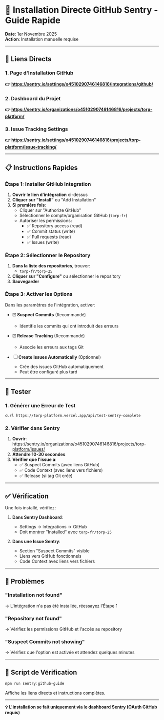# 🔗 Installation Directe GitHub Sentry - Guide Rapide

**Date**: 1er Novembre 2025  
**Action**: Installation manuelle requise

---

## 🚀 Liens Directs

### 1. Page d'Installation GitHub

**👉 https://sentry.io/settings/o4510290746146816/integrations/github/**

### 2. Dashboard du Projet

**👉 https://sentry.io/organizations/o4510290746146816/projects/torp-platform/**

### 3. Issue Tracking Settings

**👉 https://sentry.io/settings/o4510290746146816/projects/torp-platform/issue-tracking/**

---

## 📋 Instructions Rapides

### Étape 1: Installer GitHub Integration

1. **Ouvrir le lien d'intégration** ci-dessus
2. **Cliquer sur "Install"** ou "Add Installation"
3. **Si première fois**:
   - Cliquer sur "Authorize GitHub"
   - Sélectionner le compte/organisation GitHub (`torp-fr`)
   - Autoriser les permissions:
     - ✅ Repository access (read)
     - ✅ Commit status (write)
     - ✅ Pull requests (read)
     - ✅ Issues (write)

### Étape 2: Sélectionner le Repository

1. **Dans la liste des repositories**, trouver:
   - `torp-fr/torp-25`
2. **Cliquer sur "Configure"** ou sélectionner le repository
3. **Sauvegarder**

### Étape 3: Activer les Options

Dans les paramètres de l'intégration, activer:

- ☑️ **Suspect Commits** (Recommandé)
  - Identifie les commits qui ont introduit des erreurs
- ☑️ **Release Tracking** (Recommandé)
  - Associe les erreurs aux tags Git

- ☐ **Create Issues Automatically** (Optionnel)
  - Crée des issues GitHub automatiquement
  - Peut être configuré plus tard

---

## 🧪 Tester

### 1. Générer une Erreur de Test

```bash
curl https://torp-platform.vercel.app/api/test-sentry-complete
```

### 2. Vérifier dans Sentry

1. **Ouvrir**: https://sentry.io/organizations/o4510290746146816/projects/torp-platform/issues/
2. **Attendre 10-30 secondes**
3. **Vérifier que l'issue a**:
   - ✅ Suspect Commits (avec liens GitHub)
   - ✅ Code Context (avec liens vers fichiers)
   - ✅ Release (si tag Git créé)

---

## ✅ Vérification

Une fois installé, vérifiez:

1. **Dans Sentry Dashboard**:
   - Settings → Integrations → GitHub
   - Doit montrer "Installed" avec `torp-fr/torp-25`

2. **Dans une Issue Sentry**:
   - Section "Suspect Commits" visible
   - Liens vers GitHub fonctionnels
   - Code Context avec liens vers fichiers

---

## 🐛 Problèmes

### "Installation not found"

→ L'intégration n'a pas été installée, réessayez l'Étape 1

### "Repository not found"

→ Vérifiez les permissions GitHub et l'accès au repository

### "Suspect Commits not showing"

→ Vérifiez que l'option est activée et attendez quelques minutes

---

## 📝 Script de Vérification

```bash
npm run sentry:github-guide
```

Affiche les liens directs et instructions complètes.

---

**💡 L'installation se fait uniquement via le dashboard Sentry (OAuth GitHub requis)**

